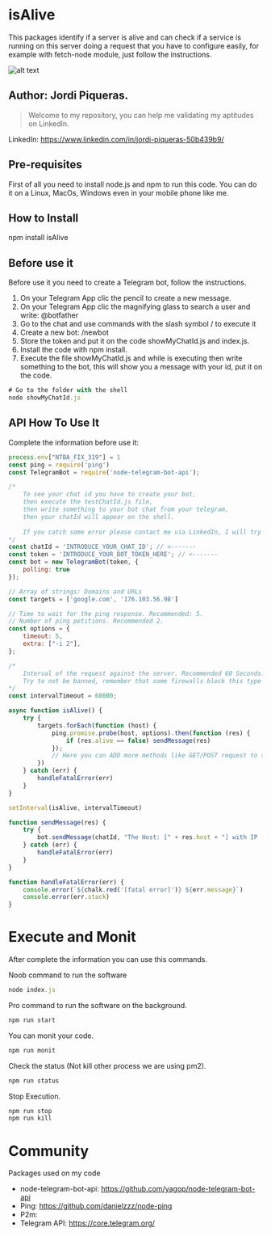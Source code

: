 # isAlive
This packages identify if a server is alive and can check if a service is running on this server doing a request that you have to configure easily, for example with fetch-node module, just follow the instructions.

![alt text](https://image.prntscr.com/image/3HIyQBc-TLey8zHgsLBq6Q.png)

## Author: Jordi Piqueras.
> Welcome to my repository, you can help me validating my aptitudes on LinkedIn.

LinkedIn: https://www.linkedin.com/in/jordi-piqueras-50b439b9/

## Pre-requisites
First of all you need to install node.js and npm to run this code. You can do it on a Linux, MacOs, Windows even in your mobile phone like me.

## How to Install
npm install isAlive

## Before use it
Before use it you need to create a Telegram bot, follow the instructions.

1. On your Telegram App clic the pencil to create a new message.
2. On your Telegram App clic the magnifying glass to search a user and write: @botfather
3. Go to the chat and use commands with the slash symbol / to execute it
4. Create a new bot: /newbot 
5. Store the token and put it on the code showMyChatId.js and index.js.
6. Install the code with npm install.
7. Execute the file showMyChatId.js and while is executing then write something to the bot, this will show you a message with your id, put it on the code.
```js
# Go to the folder with the shell
node showMyChatId.js
```

## API How To Use It

Complete the information before use it:

```js
process.env["NTBA_FIX_319"] = 1
const ping = require('ping')
const TelegramBot = require('node-telegram-bot-api');

/* 
    To see your chat id you have to create your bot, 
    then execute the testChatId.js file, 
    then write something to your bot chat from your telegram, 
    then your chatId will appear on the shell.
    
    If you catch some error please contact me via LinkedIn, I will try to help you ;)
*/
const chatId = 'INTRODUCE_YOUR_CHAT_ID'; // <------- 
const token = 'INTRODUCE_YOUR_BOT_TOKEN_HERE'; // <------- 
const bot = new TelegramBot(token, {
    polling: true
});

// Array of strings: Domains and URLs
const targets = ['google.com', '176.103.56.98']

// Time to wait for the ping response. Recommended: 5.
// Number of ping petitions. Recommended 2.
const options = {
    timeout: 5, 
    extra: ["-i 2"], 
};

/*
    Interval of the request against the server. Recommended 60 Seconds.
    Try to not be banned, remember that some firewalls block this type of ICMP request.
*/
const intervalTimeout = 60000; 

async function isAlive() {
    try {
        targets.forEach(function (host) {
            ping.promise.probe(host, options).then(function (res) {
                if (res.alive == false) sendMessage(res)
            });
            // Here you can ADD more methods like GET/POST request to test your service using fetch-node
        })
    } catch (err) {
        handleFatalError(err)
    }
}

setInterval(isAlive, intervalTimeout)

function sendMessage(res) {
    try {
        bot.sendMessage(chatId, "The Host: [" + res.host + "] with IP [" + res.numeric_host + "] is NOT Alive.")
    } catch (err) {
        handleFatalError(err)
    }
}

function handleFatalError(err) {
    console.error(`${chalk.red('[fatal error]')} ${err.message}`)
    console.error(err.stack)
}
```

# Execute and Monit
After complete the information you can use this commands.

Noob command to run the software
```js 
node index.js
```

Pro command to run the software on the background.
```js 
npm run start
```

You can monit your code.
```js 
npm run monit
```

Check the status (Not kill other process we are using pm2).
```js 
npm run status
```

Stop Execution.
```js 
npm run stop
npm run kill
```

# Community
Packages used on my code
* node-telegram-bot-api: https://github.com/yagop/node-telegram-bot-api
* Ping: https://github.com/danielzzz/node-ping
* P2m:
* Telegram API: https://core.telegram.org/ 
